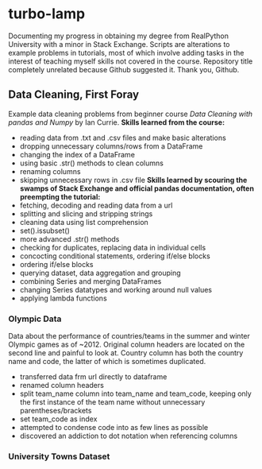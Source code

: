 # turbo-lamp
Documenting my progress in obtaining my degree from RealPython University with a minor in Stack Exchange. Scripts are alterations to example problems in tutorials, most of which involve adding tasks in the interest of teaching myself skills not covered in the course. 
Repository title completely unrelated because Github suggested it. Thank you, Github.

## Data Cleaning, First Foray
Example data cleaning problems from beginner course *Data Cleaning with pandas and Numpy* by Ian Currie.
**Skills learned from the course:**
* reading data from .txt and .csv files and make basic alterations
* dropping unnecessary columns/rows from a DataFrame
* changing the index of a DataFrame
* using basic .str() methods to clean columns
* renaming columns
* skipping unnecessary rows in .csv file
**Skills learned by scouring the swamps of Stack Exchange and official pandas documentation, often preempting the tutorial:**
* fetching, decoding and reading data from a url
* splitting and slicing and stripping strings
* cleaning data using list comprehension
* set().issubset()
* more advanced .str() methods
* checking for duplicates, replacing data in individual cells
* concocting conditional statements, ordering if/else blocks 
* ordering if/else blocks
* querying dataset, data aggregation and grouping
* combining Series and merging DataFrames
* changing Series datatypes and working around null values
* applying lambda functions
### Olympic Data
Data about the performance of countries/teams in the summer and winter Olympic games as of ~2012. Original column headers are located on the second line and painful to look at. Country column has both the country name and code, the latter of which is sometimes duplicated.
* transferred data frm url directly to dataframe
* renamed column headers
* split team_name column into team_name and team_code, keeping only the first instance of the team name without unnecessary parentheses/brackets
* set team_code as index
* attempted to condense code into as few lines as possible
* discovered an addiction to dot notation when referencing columns
### University Towns Dataset
